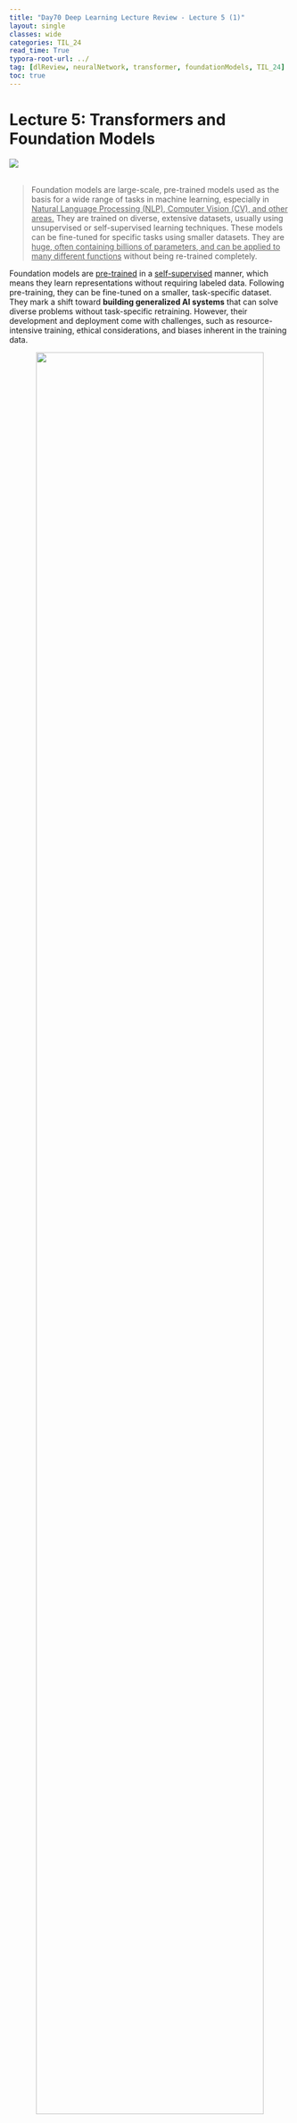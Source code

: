 ```yaml
---
title: "Day70 Deep Learning Lecture Review - Lecture 5 (1)"
layout: single
classes: wide
categories: TIL_24
read_time: True
typora-root-url: ../
tag: [dlReview, neuralNetwork, transformer, foundationModels, TIL_24]
toc: true 
---
```


# Lecture 5: Transformers and Foundation Models

<img src="/blog/images/2024-09-07-TIL24_Day70_DL/82AAB9F0-91BF-4C9E-9792-610E1A8F76DD_1_105_c.jpeg"><br><br>

> Foundation models are large-scale, pre-trained models used as the basis for a wide range of tasks in machine learning, especially in <u>Natural Language Processing (NLP), Computer Vision (CV), and other areas.</u> They are trained on diverse, extensive datasets, usually using unsupervised or self-supervised learning techniques. These models can be fine-tuned for specific tasks using smaller datasets. They are <u>huge, often containing billions of parameters, and can be applied to many different functions</u> without being re-trained completely.

Foundation models are <u>pre-trained</u> in a <u>self-supervised</u> manner, which means they learn representations without requiring labeled data. Following pre-training, they can be fine-tuned on a smaller, task-specific dataset. They mark a shift toward **building generalized AI systems** that can solve diverse problems without task-specific retraining. However, their development and deployment come with challenges, such as resource-intensive training, ethical considerations, and biases inherent in the training data.

<center>
  <img src="/blog/images/2024-09-06-TIL24_Day69_DL/image-20240912180607808.png" width="90%"><br><br>
</center>




<br>

## GELU Activation Function

> **The GELU (Gaussian Error Linear Unit)** activation function is a smooth, non-linear function primarily used in neural networks. It is often used in models like BERT (Bidirectional Encoder Representations from Transformers) and other transformer-based architectures because of its <u>superior performance</u> compared to traditional activation functions such as ReLU (Rectified Linear Unit).

- Used in most transformer models, and now in many CNN and MLP architectures.
- Doesn't have a dying ReLU problem. <u>Smoother</u> Activation near zero, Probabilistic Behavior, Differentiable in all ranges, and <u>allows (small) gradient in the negative range.</u>
  - Unlike ReLU, which is piecewise linear and has discontinuities, GELU is a smooth and differentiable function, which is beneficial for optimization in deep learning models.
  - GELU’s smoother behavior allows gradients to flow more easily during backpropagation, especially <u>for values near zero.</u> 
  - This reduces the chances of the model facing **"dead neurons" that can happen in ReLU (where negative values are zeroed out entirely).**<br>

<center>
  <img src="/blog/images/2024-09-06-TIL24_Day69_DL/1BF01C0A-3B38-4853-8C27-64CF9C44A6BB_1_201_a.jpeg" width="70%"><br><I><Font size="3pt">
  Image from: Kanan, C., "End-to-End Deep Learning," CSC477.01.FALL2024ASE Lecture Slides, University of Rochester, 2024.
  </Font></I><br><br><Br>
</center>




<br>

## Normalization Functions

<center>
  <img src="/blog/images/2024-09-06-TIL24_Day69_DL/image-20240912182855444.png" width="90%"><br><br>
</center>



- Layer Norm
  -  Normalizes across all features in a given layer. It applies normalization across the **channels (C)** and **merged spatial dimensions (H, W)**, for each individual sample in the mini-batch.
  - It works well <u>for non-sequential data</u> and has applications <u>in transformer architectures,</u> where mini-batch normalization isn't as effective.
- Batch Normalization
  - Normalizes over the **mini-batch samples (N)** and the **spatial dimensions (H, W)**, *but each channel (C) is normalized independently.*
  - This normalization is <u>applied per channel for a mini-batch.</u> It is commonly used in CNNs <u>to reduce internal covariate shift,</u> speeding up training and allowing for higher learning rates.
- Group Normalization
  - <u>Splits channels into groups</u> and normalizes across each group and spatial dimensions.

- Instance Normalization: Normalizes for each sample and channel separately.
- Convolutional Weight: Shows how convolution kernels work across input and output channels.

<br>

- Layer Norm vs. Batch Norm
  - Layer Norm: Subtract <u>mean of each input vector</u> and divide by the **vector’s** standard deviation
  - Batch Norm: Subtract <u>channel mean</u> computed using all samples in batch, and then divide by <u>channel standard deviation computed using all samples in batch.</u>
  - Layer norm is invariant to batch size.
  - Layer norm tends to make training slower

<br>

### Batch Norm is a Frquent Problem.

- Batch normalization (Batch Norm) has been a popular technique in deep learning, primarily used to speed up training and stabilize neural network models. However, it also comes with some limitations and challenges

  1. Dependency on **Batch Size**: Batch Norm's performance is highly dependent on the batch size used during training. If the batch size is too small, the statistical estimates of the mean and variance may be inaccurate, leading to noisy gradients. It calculates the mean and variance of features <u>across the mini-batch</u>, and smaller batch sizes mean **less accurate estimates of these statistics, potentially hurting model performance.**

  2. Training vs. **Inference Discrepancy**: During training, batch normalization uses the statistics of the current mini-batch, but during inference (or testing), it uses <u>running estimates (moving averages) of the batch statistics</u>. These estimates might not perfectly match the real statistics at inference time. The difference between training and inference statistics can lead to a performance drop at inference time, particularly when the model is sensitive to the exact distribution of features.

  3. Not Effective **for Small Batches or Online Learning**: Batch normalization <u>struggles in settings where small batch sizes are required</u> (e.g., very large models, memory-constrained environments) or in online learning (streaming data) scenarios. When using small batch sizes, the statistics are often noisy and unstable, which reduces the effectiveness of normalization. In online learning, <u>since the data comes in a stream and mini-batch statistics are not available, applying Batch Norm becomes impractical.</u>

  4. Batch Norm Doesn't Work Well with **Recurrent Neural Networks (RNNs)**: Batch normalization is less effective in Recurrent Neural Networks (RNNs) and other sequential models. In RNNs, <u>the internal state is passed over many time steps, and normalizing these sequences using batch statistics can interfere with the temporal dependencies in the data.</u> Other normalization techniques, such as **Layer Normalization**, are typically preferred in RNNs and transformers because they work better in sequential models.

<br>

### Side Note: Layer Norm

>  **Layer Normalization (LayerNorm)** is a normalization technique used in neural networks, particularly effective <u>for models where the input is sequential,</u> such as Recurrent Neural Networks (RNNs) and Transformers. Unlike Batch Normalization (BatchNorm), which normalizes across the batch dimension, LayerNorm normalizes <u>across the features within each layer for each individual input, making it independent of the batch size.</u>

For each input instance (or sample), LayerNorm normalizes the activations across all features (neurons) in a laye<u>r by calculating the mean and variance for the entire layer’s output</u>, rather than across a mini-batch. This ensures that the activations have a **consistent distribution for each input**, which **helps stabilize and speed up the training process.**



<br><br>



## Transformers

> The **Transformer** is a deep learning model architecture introduced in the paper “Attention is All You Need” by Vaswani et al. in 2017. It revolutionized the field of Natural Language Processing (NLP) and is now the backbone of many state-of-the-art models, *including BERT, GPT, and T5.* The Transformer is unique because it is based entirely on attention mechanisms, **without relying on the recurrence** (as in Recurrent Neural Networks, RNNs) or convolutions (as in Convolutional Neural Networks, CNNs). This allows it to handle longer-range dependencies and parallelize training more efficiently.

### Key Components of the Transformer:

1. **Self-Attention Mechanism**:

   - The Transformer’s most critical innovation is its **self-attention** mechanism, which enables the model to attend to all words in a sequence simultaneously, rather than processing them sequentially as in RNNs.
   - **Self-attention** computes a weighted representation of the entire input sequence, where the importance of each word in the sequence is calculated relative to all other words. This helps the model understand the context of each word by considering its relationships with every other word in the sequence. <br>

2. **Positional Encoding**:

   - Unlike RNNs, which have an inherent sense of order due to their sequential nature, the Transformer processes input in parallel. This means the model lacks a natural understanding of word order or positional information.
   - To encode this positional information, the Transformer adds **positional encodings** to the input embeddings, allowing the model to capture the order of words in the sequence.<br>

3. **Encoder-Decoder Architecture**:

   - The original Transformer architecture consists of two main components:
     - **Encoder**: A stack of identical layers where each layer applies self-attention followed by a feed-forward neural network. The encoder's job is to take in the input sequence and learn rich representations of it.
     - **Decoder**: Also a stack of identical layers, but in addition to self-attention, it uses **cross-attention** to attend to the encoder’s output. The decoder is primarily used in sequence-to-sequence tasks (e.g., machine translation), where it generates the output sequence step by step, based on the input sequence's representation from the encoder.
     

   ![image-20240912192241945](/images/2024-09-07-TIL24_Day70_DL/image-20240912192241945.png)

   ![image-20240912192120193](/images/2024-09-07-TIL24_Day70_DL/image-20240912192120193.png)

   ![image-20240912192215557](/images/2024-09-07-TIL24_Day70_DL/image-20240912192215557.png)

   ![image-20240912192345319](/images/2024-09-07-TIL24_Day70_DL/image-20240912192345319.png)

4. **Multi-Head Attention**:

   - The Transformer uses **multi-head attention**, which is a mechanism that applies several self-attention operations in parallel. Each attention "head" focuses on different parts of the input sequence. The results are then concatenated and projected to get the final output.
   - This allows the model to learn different aspects of relationships between words (e.g., syntactic and semantic relations) from multiple perspectives.

5. **Feed-Forward Network (FFN)**:
   - After applying self-attention, each encoder and decoder block has a **feed-forward network**, which is applied to each position independently. The FFN typically consists of two linear layers with a ReLU activation in between, allowing for non-linear transformations of the attention outputs.

6. **Layer Normalization and Residual Connections**:
   - Each sub-layer (like self-attention and feed-forward networks) in the Transformer is followed by **layer normalization** and a **residual connection**. This helps with training stability and allows better gradient flow, which speeds up convergence.<br><br><br>

### Workflow of the Transformer

1. **Input Embedding and Positional Encoding**:
   - Each word in the input sequence is converted into an embedding (vector representation). Positional encodings are added to these embeddings to provide information about the position of each word in the sequence.
2. **Encoder**:
   - The input embeddings pass through the stack of encoder layers, which apply self-attention and feed-forward networks to transform the input into contextualized representations.
3. **Decoder**:
   - In tasks like machine translation, the decoder receives the target sequence (e.g., the translation so far) and uses self-attention and cross-attention (to attend to the encoder’s output) to generate the next word in the output sequence.
4. **Output**:
   - The final output of the decoder passes through a linear layer followed by a softmax to produce the probability distribution over the target vocabulary for the next word in the sequence.

<br>

### Self-Attention: Key, Query, and Value

- The self-attention mechanism involves three components: 

  <b>Key (K), Query (Q) , and Value (V) </b> vectors.

  - Each word in the sequence is mapped to a query, key, and value vector.
  - The self-attention mechanism computes a similarity score between each query and key (dot product), which is then used to weight the value vectors.
  - The output is a weighted sum of the value vectors, where words more relevant to the current word (based on the key-query similarity) are given more attention.

<br>

### Benefits of the Transformer:

1. **Parallelization**:
   - Unlike RNNs, which process input sequentially, the Transformer can process the entire input sequence in parallel, which significantly speeds up training and inference, especially on large datasets.
2. **Long-Range Dependencies**:
   - Self-attention allows the Transformer to capture long-range dependencies in the data. RNNs can struggle with this due to vanishing gradients, but the Transformer can easily attend to words that are far apart in a sequence.
3. **Scalability**:
   - Transformers scale effectively to very large datasets and models with billions of parameters. This scalability has led to models like GPT-3 and BERT, which achieve state-of-the-art results on numerous NLP tasks.
4. **Versatility**:
   - The Transformer architecture is highly versatile and has been adapted for a wide range of tasks beyond NLP, such as image processing (Vision Transformers) and speech recognition.

<br>

### Limitations of the Transformer:

1. **Computationally Expensive**:
   - The self-attention mechanism has a quadratic complexity in relation to the input sequence length. This means that for long sequences, the computation required can become very expensive.
2. **Lack of Inductive Bias**:
   - Unlike RNNs or CNNs, which have an inherent understanding of temporal order (RNNs) or spatial locality (CNNs), the Transformer relies on positional encodings to provide this information. This lack of inherent inductive bias can make the Transformer less effective when training on smaller datasets.

<Br>

### Popular Transformer-Based Models:

1. **BERT (Bidirectional Encoder Representations from Transformers)**:
   - BERT is a pre-trained Transformer model that uses the encoder portion of the Transformer architecture and focuses on bidirectional learning from text. It is pre-trained on masked language modeling tasks and has achieved state-of-the-art results in a wide range of NLP tasks.
2. **GPT (Generative Pre-trained Transformer)**:
   - GPT uses the decoder portion of the Transformer to generate text. Models like GPT-3 are extremely powerful at text generation and have been used in many applications, including conversation agents and text completion.
3. **T5 (Text-To-Text Transfer Transformer)**:
   - T5 treats every NLP task as a text-to-text problem, where both the input and output are represented as text strings. It uses the full Transformer architecture for a wide range of NLP tasks like translation, summarization, and more.
4. **Vision Transformer (ViT)**:
   - The Transformer architecture has also been applied to image data through Vision Transformers, which treat image patches as a sequence of tokens and apply self-attention to model global dependencies in the image.

<Br><Br><Br>
